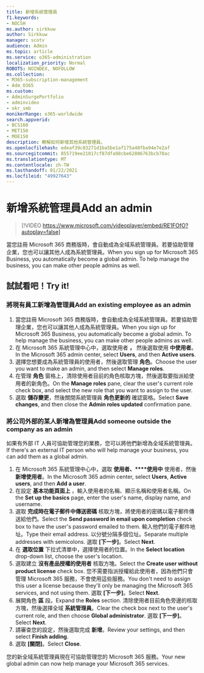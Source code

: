 ```yaml
---
title: 新增系統管理員
f1.keywords:
- NOCSH
ms.author: sirkkuw
author: Sirkkuw
manager: scotv
audience: Admin
ms.topic: article
ms.service: o365-administration
localization_priority: Normal
ROBOTS: NOINDEX, NOFOLLOW
ms.collection:
- M365-subscription-management
- Adm_O365
ms.custom:
- AdminSurgePortfolio
- adminvideo
- okr_smb
monikerRange: o365-worldwide
search.appverid:
- BCS160
- MET150
- MOE150
description: 瞭解如何新增其他系統管理員。
ms.openlocfilehash: edeaf39c83271d1ba5be1af175a48fba94e7e2af
ms.sourcegitcommit: 855719ee21017cf87dfa98cbe62806763bcb78ac
ms.translationtype: MT
ms.contentlocale: zh-TW
ms.lasthandoff: 01/22/2021
ms.locfileid: "49927643"
---
```

# <a name="add-an-admin"></a><span data-ttu-id="ebe2e-103">新增系統管理員</span><span class="sxs-lookup"><span data-stu-id="ebe2e-103">Add an admin</span></span>

> [!VIDEO https://www.microsoft.com/videoplayer/embed/RE1FOfO?autoplay=false]

<span data-ttu-id="ebe2e-104">當您註冊 Microsoft 365 商務版時，會自動成為全域系統管理員。若要協助管理企業，您也可以讓其他人成為系統管理員。</span><span class="sxs-lookup"><span data-stu-id="ebe2e-104">When you sign up for Microsoft 365 Business, you automatically become a global admin. To help manage the business, you can make other people admins as well.</span></span> 

## <a name="try-it"></a><span data-ttu-id="ebe2e-105">試試看吧！</span><span class="sxs-lookup"><span data-stu-id="ebe2e-105">Try it!</span></span>

### <a name="add-an-existing-employee-as-an-admin"></a><span data-ttu-id="ebe2e-106">將現有員工新增為管理員</span><span class="sxs-lookup"><span data-stu-id="ebe2e-106">Add an existing employee as an admin</span></span>

1. <span data-ttu-id="ebe2e-107">當您註冊 Microsoft 365 商務版時，會自動成為全域系統管理員。若要協助管理企業，您也可以讓其他人成為系統管理員。</span><span class="sxs-lookup"><span data-stu-id="ebe2e-107">When you sign up for Microsoft 365 Business, you automatically become a global admin. To help manage the business, you can make other people admins as well.</span></span> 
1. <span data-ttu-id="ebe2e-108">在 Microsoft 365 系統管理中心中，選取使用者 **，** 然後選取使用 **中使用者**。</span><span class="sxs-lookup"><span data-stu-id="ebe2e-108">In the Microsoft 365 admin center, select **Users**, and then **Active users**.</span></span>
1. <span data-ttu-id="ebe2e-109">選擇您想要成為系統管理員的使用者，然後選取管理 **角色**。</span><span class="sxs-lookup"><span data-stu-id="ebe2e-109">Choose the user you want to make an admin, and then select **Manage roles**.</span></span>
1. <span data-ttu-id="ebe2e-110">在管理 **角色** 窗格上，清除使用者目前的角色核取方塊，然後選取要指派給使用者的新角色。</span><span class="sxs-lookup"><span data-stu-id="ebe2e-110">On the **Manage roles** pane, clear the user's current role check box, and select the new role that you want to assign to the user.</span></span>
1. <span data-ttu-id="ebe2e-111">選取 **儲存變更**，然後關閉系統管理員 **角色更新的** 確認窗格。</span><span class="sxs-lookup"><span data-stu-id="ebe2e-111">Select **Save changes**, and then close the **Admin roles updated** confirmation pane.</span></span>

### <a name="add-someone-outside-the-company-as-an-admin"></a><span data-ttu-id="ebe2e-112">將公司外部的某人新增為管理員</span><span class="sxs-lookup"><span data-stu-id="ebe2e-112">Add someone outside the company as an admin</span></span>

<span data-ttu-id="ebe2e-113">如果有外部 IT 人員可協助管理您的業務，您可以將他們新增為全域系統管理員。</span><span class="sxs-lookup"><span data-stu-id="ebe2e-113">If there's an external IT person who will help manage your business, you can add them as a global admin.</span></span>

1. <span data-ttu-id="ebe2e-114">在 Microsoft 365 系統管理中心中，選取 **使用者、\*\*\*\*使用中** 使用者，然後 **新增使用者**。</span><span class="sxs-lookup"><span data-stu-id="ebe2e-114">In the Microsoft 365 admin center, select **Users**, **Active users**, and then **Add a user**.</span></span>
1. <span data-ttu-id="ebe2e-115">在設定 **基本功能頁面上** ，輸入使用者的名稱、顯示名稱和使用者名稱。</span><span class="sxs-lookup"><span data-stu-id="ebe2e-115">On the **Set up the basics** page, enter the user's name, display name, and username.</span></span>
1. <span data-ttu-id="ebe2e-116">選取 **完成時在電子郵件中傳送密碼** 核取方塊，將使用者的密碼以電子郵件傳送給他們。</span><span class="sxs-lookup"><span data-stu-id="ebe2e-116">Select the **Send password in email upon completion** check box to have the user's password emailed to them.</span></span> <span data-ttu-id="ebe2e-117">輸入他們的電子郵件地址。</span><span class="sxs-lookup"><span data-stu-id="ebe2e-117">Type their email address.</span></span> <span data-ttu-id="ebe2e-118">以分號分隔多個位址。</span><span class="sxs-lookup"><span data-stu-id="ebe2e-118">Separate multiple addresses with semicolons.</span></span> <span data-ttu-id="ebe2e-119">選取 **[下一步]**。</span><span class="sxs-lookup"><span data-stu-id="ebe2e-119">Select **Next**.</span></span>
1. <span data-ttu-id="ebe2e-120">在 **選取位置** 下拉式清單中，選擇使用者的位置。</span><span class="sxs-lookup"><span data-stu-id="ebe2e-120">In the **Select location** drop-down list, choose the user's location.</span></span>
1. <span data-ttu-id="ebe2e-121">選取建立 **沒有產品授權的使用者** 核取方塊。</span><span class="sxs-lookup"><span data-stu-id="ebe2e-121">Select the **Create user without product license** check box.</span></span> <span data-ttu-id="ebe2e-122">您不需要指派授權給此使用者，因為他們只會管理 Microsoft 365 服務，不會使用這些服務。</span><span class="sxs-lookup"><span data-stu-id="ebe2e-122">You don't need to assign this user a license because they'll only be managing the Microsoft 365 services, and not using them.</span></span> <span data-ttu-id="ebe2e-123">選取 **[下一步]**。</span><span class="sxs-lookup"><span data-stu-id="ebe2e-123">Select **Next**.</span></span>
1. <span data-ttu-id="ebe2e-124">展開角色 **區** 段。</span><span class="sxs-lookup"><span data-stu-id="ebe2e-124">Expand the **Roles** section.</span></span> <span data-ttu-id="ebe2e-125">清除使用者目前角色旁邊的核取方塊，然後選擇全域 **系統管理員**。</span><span class="sxs-lookup"><span data-stu-id="ebe2e-125">Clear the check box next to the user's current role, and then choose **Global administrator**.</span></span> <span data-ttu-id="ebe2e-126">選取 **[下一步]**。</span><span class="sxs-lookup"><span data-stu-id="ebe2e-126">Select **Next**.</span></span>
1. <span data-ttu-id="ebe2e-127">請審查您的設定，然後選取完成 **新增**。</span><span class="sxs-lookup"><span data-stu-id="ebe2e-127">Review your settings, and then select **Finish adding**.</span></span>
1. <span data-ttu-id="ebe2e-128">選取 **[關閉]**。</span><span class="sxs-lookup"><span data-stu-id="ebe2e-128">Select **Close**.</span></span>

<span data-ttu-id="ebe2e-129">您的新全域系統管理員現在可協助管理您的 Microsoft 365 服務。</span><span class="sxs-lookup"><span data-stu-id="ebe2e-129">Your new global admin can now help manage your Microsoft 365 services.</span></span>